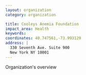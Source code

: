 ```yaml
---
layout: organization
category: organization

title: Cooleys Anemia Foundation
impact_area: Health
keywords: 
coordinates: 40.747561,-73.993129
address: |
  330 Seventh Ave. Suite 900
  New York NY 10001
---
```

Organization's overview
